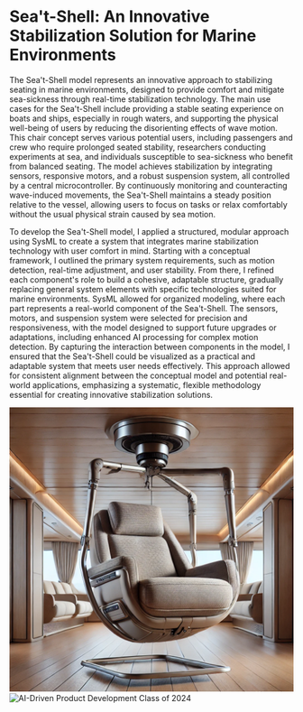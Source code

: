 # Sea't-Shell: An Innovative Stabilization Solution for Marine Environments

The Sea't-Shell model represents an innovative approach to stabilizing seating in marine environments, designed to provide comfort and mitigate sea-sickness through real-time stabilization technology. The main use cases for the Sea't-Shell include providing a stable seating experience on boats and ships, especially in rough waters, and supporting the physical well-being of users by reducing the disorienting effects of wave motion. This chair concept serves various potential users, including passengers and crew who require prolonged seated stability, researchers conducting experiments at sea, and individuals susceptible to sea-sickness who benefit from balanced seating. The model achieves stabilization by integrating sensors, responsive motors, and a robust suspension system, all controlled by a central microcontroller. By continuously monitoring and counteracting wave-induced movements, the Sea't-Shell maintains a steady position relative to the vessel, allowing users to focus on tasks or relax comfortably without the usual physical strain caused by sea motion.

To develop the Sea't-Shell model, I applied a structured, modular approach using SysML to create a system that integrates marine stabilization technology with user comfort in mind. Starting with a conceptual framework, I outlined the primary system requirements, such as motion detection, real-time adjustment, and user stability. From there, I refined each component's role to build a cohesive, adaptable structure, gradually replacing general system elements with specific technologies suited for marine environments. SysML allowed for organized modeling, where each part represents a real-world component of the Sea't-Shell. The sensors, motors, and suspension system were selected for precision and responsiveness, with the model designed to support future upgrades or adaptations, including enhanced AI processing for complex motion detection. By capturing the interaction between components in the model, I ensured that the Sea't-Shell could be visualized as a practical and adaptable system that meets user needs effectively. This approach allowed for consistent alignment between the conceptual model and potential real-world applications, emphasizing a systematic, flexible methodology essential for creating innovative stabilization solutions.

![Sea't-Shell Visualization](Sea't-ShellVisualization.webp)
![AI-Driven Product Development Class of 2024](img2024.webp)


